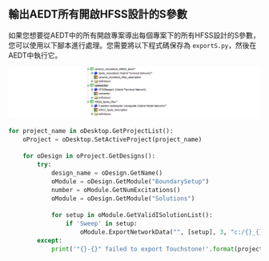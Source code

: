 輸出AEDT所有開啟HFSS設計的S參數
---

如果您想要從AEDT中的所有開啟專案導出每個專案下的所有HFSS設計的S參數，您可以使用以下腳本進行處理。您需要將以下程式碼保存為 `exportS.py`，然後在AEDT中執行它。

![2024-04-22_14-39-05](/assets/2024-04-22_14-39-05_yi0d08m2y.png)

```python
for project_name in oDesktop.GetProjectList():
    oProject = oDesktop.SetActiveProject(project_name)
    
    for oDesign in oProject.GetDesigns():
        try:
            design_name = oDesign.GetName()
            oModule = oDesign.GetModule("BoundarySetup")
            number = oModule.GetNumExcitations()
            oModule = oDesign.GetModule("Solutions")
            
            for setup in oModule.GetValidISolutionList():
                if 'Sweep' in setup:
                    oModule.ExportNetworkData("", [setup], 3, "c:/{}_{}.s{}p".format(project_name, design_name, number), ['All'], True, 50, "S", -1, 0, 15, True, True, False)
        except:
            print('"{}-{}" failed to export Touchstone!'.format(project_name, design_name))
```
